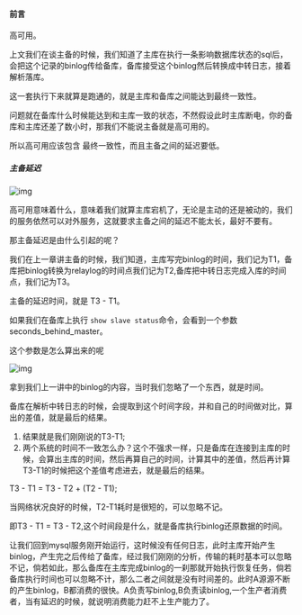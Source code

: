 #### 前言

高可用。

上文我们在谈主备的时候，我们知道了主库在执行一条影响数据库状态的sql后，会把这个记录的binlog传给备库，备库接受这个binlog然后转换成中转日志，接着解析落库。

这一套执行下来就算是跑通的，就是主库和备库之间能达到最终一致性。

问题就在备库什么时候能达到和主库一致的状态，不然假设此时主库断电，你的备库和主库还差了数小时，那我们不能说主备就是高可用的。



所以高可用应该包含 最终一致性，而且主备之间的延迟要低。



##### 主备延迟

![img](https://static001.geekbang.org/resource/image/89/cc/89290bbcf454ff9a3dc5de42a85a69cc.png)

高可用意味着什么，意味着我们就算主库宕机了，无论是主动的还是被动的，我们的服务依然可以对外服务，这就要求主备之间的延迟不能太长，最好不要有。

那主备延迟是由什么引起的呢？

我们在上一章讲主备的时候，我们知道，主库写完binlog的时间，我们记为T1，备库把binlog转换为relaylog的时间点我们记为T2,备库把中转日志完成入库的时间点，我们记为T3。

主备的延迟时间，就是 T3 - T1。

如果我们在备库上执行 `show slave status`命令，会看到一个参数seconds_behind_master。

这个参数是怎么算出来的呢

![img](https://static001.geekbang.org/resource/image/c3/c2/c342cf480d23b05d30a294b114cebfc2.png)

拿到我们上一讲中的binlog的内容，当时我们忽略了一个东西，就是时间。

备库在解析中转日志的时候，会提取到这个时间字段，并和自己的时间做对比，算出的差值，就是最后的结果。



1. 结果就是我们刚刚说的T3-T1;
2. 两个系统的时间不一致怎么办？这个不强求一样，只是备库在连接到主库的时候，会算出主库的时间，然后再算自己的时间，计算其中的差值，然后再计算T3-T1的时候把这个差值考虑进去，就是最后的结果。



T3 - T1 = T3 - T2 + (T2 - T1);

当网络状况良好的时候，T2-T1耗时是很短的，可以忽略不记。

即T3 - T1 = T3  - T2,这个时间段是什么，就是备库执行binlog还原数据的时间。

让我们回到mysql服务刚开始运行，这时候没有任何日志，此时主库开始产生binlog，产生完之后传给了备库，经过我们刚刚的分析，传输的耗时基本可以忽略不记，倘若如此，那么备库在主库完成binlog的一刹那就开始执行恢复任务，倘若备库执行时间也可以忽略不计，那么二者之间就是没有时间差的。此时A源源不断的产生binlog，B都消费的很快。A负责写binlog,B负责读binlog,一个生产者消费者，当有延迟的时候，就说明消费能力赶不上生产能力了。




